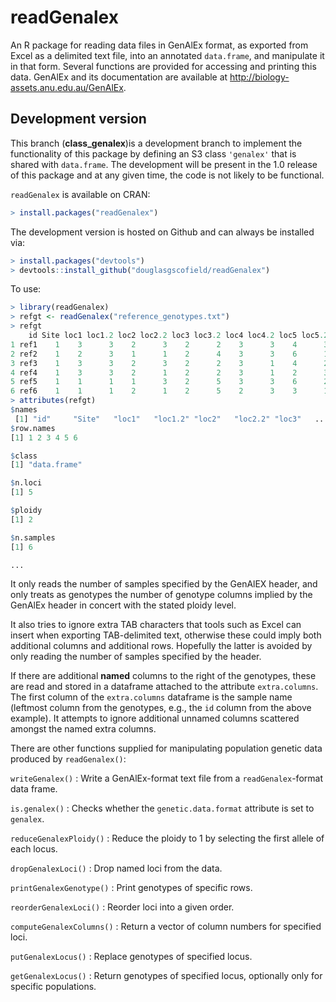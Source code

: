readGenalex
===========

An R package for reading data files in GenAlEx format, as exported from Excel
as a delimited text file, into an annotated `data.frame`, and manipulate it in
that form.  Several functions are provided for accessing and printing this
data.  GenAlEx and its documentation are available at
<http://biology-assets.anu.edu.au/GenAlEx>.

## Development version

This branch (**class_genalex**)is a development branch to implement the
functionality of this package by defining an S3 class `'genalex'` that is
shared with `data.frame`.  The development will be present in the 1.0 release
of this package and at any given time, the code is not likely to be functional.


`readGenalex` is available on CRAN:

```R
> install.packages("readGenalex")
```

The development version is hosted on Github and can always be installed via:

```R
> install.packages("devtools")
> devtools::install_github("douglasgscofield/readGenalex")
```

To use:

```R
> library(readGenalex)
> refgt <- readGenalex("reference_genotypes.txt")
> refgt
    id Site loc1 loc1.2 loc2 loc2.2 loc3 loc3.2 loc4 loc4.2 loc5 loc5.2
1 ref1    1    3      3    2      3    2      2    3      3    4      3
2 ref2    1    2      3    1      1    2      4    3      3    6      1
3 ref3    1    3      3    2      3    2      2    3      1    4      2
4 ref4    1    3      3    2      1    2      2    3      1    2      3
5 ref5    1    1      1    1      3    2      5    3      3    6      2
6 ref6    1    1      1    2      1    2      5    2      3    3      1
> attributes(refgt)
$names
 [1] "id"     "Site"   "loc1"   "loc1.2" "loc2"   "loc2.2" "loc3"   ...
$row.names
[1] 1 2 3 4 5 6

$class
[1] "data.frame"

$n.loci
[1] 5

$ploidy
[1] 2

$n.samples
[1] 6

...
```

It only reads the number of samples specified by the GenAlEX header, and only
treats as genotypes the number of genotype columns implied by the GenAlEx
header in concert with the stated ploidy level.

It also tries to ignore extra TAB characters that tools such as Excel can
insert when exporting TAB-delimited text, otherwise these could imply both
additional columns and additional rows.  Hopefully the latter is avoided by
only reading the number of samples specified by the header.

If there are additional **named** columns to the right of the genotypes, these
are read and stored in a dataframe attached to the attribute `extra.columns`.
The first column of the `extra.columns` dataframe is the sample name (leftmost
column from the genotypes, e.g., the `id` column from the above example).  It
attempts to ignore additional unnamed columns scattered amongst the named extra
columns.

There are other functions supplied for manipulating population genetic data
produced by `readGenalex()`:

`writeGenalex()`
: Write a GenAlEx-format text file from a `readGenalex`-format data frame.

`is.genalex()`
: Checks whether the `genetic.data.format` attribute is set to `genalex`.

`reduceGenalexPloidy()`
: Reduce the ploidy to 1 by selecting the first allele of each locus.

`dropGenalexLoci()`
: Drop named loci from the data.

`printGenalexGenotype()`
: Print genotypes of specific rows.

`reorderGenalexLoci()`
: Reorder loci into a given order.

`computeGenalexColumns()`
: Return a vector of column numbers for specified loci.

`putGenalexLocus()`
: Replace genotypes of specified locus.

`getGenalexLocus()`
: Return genotypes of specified locus, optionally only for specific populations.

